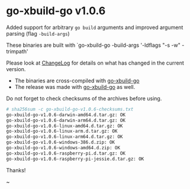 # go-xbuild-go v1.0.6

Added support for arbitrary `go build` arguments and improved argument parsing 
(flag `-build-args`)

These binaries are built with `go-xbuild-go -build-args '-ldflags "-s -w" -trimpath'

Please look at [ChangeLog](ChangeLog.md) for details on what has changed 
in the current version. 

* The binaries are cross-compiled with [go-xbuild-go](https://github.com/muquit/go-xbuild-go)
* The release was made with [go-xbuild-go](https://github.com/muquit/go-xbuild-go) as well.

Do not forget to check checksums of the archives before using.

```bash
# sha256sum -c go-xbuild-go-v1.0.6-checksums.txt
go-xbuild-go-v1.0.6-darwin-amd64.d.tar.gz: OK
go-xbuild-go-v1.0.6-darwin-arm64.d.tar.gz: OK
go-xbuild-go-v1.0.6-linux-amd64.d.tar.gz: OK
go-xbuild-go-v1.0.6-linux-arm.d.tar.gz: OK
go-xbuild-go-v1.0.6-linux-arm64.d.tar.gz: OK
go-xbuild-go-v1.0.6-windows-386.d.zip: OK
go-xbuild-go-v1.0.6-windows-amd64.d.zip: OK
go-xbuild-go-v1.0.6-raspberry-pi.d.tar.gz: OK
go-xbuild-go-v1.0.6-raspberry-pi-jessie.d.tar.gz: OK
```

Thanks!

~
